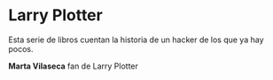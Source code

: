 # Larry Plotter

Esta serie de libros cuentan la historia de un hacker de los que ya hay pocos.

**Marta Vilaseca** fan de Larry Plotter
